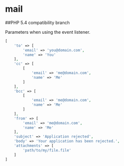 mail
====

##PHP 5.4 compatibility branch

Parameters when using the event listener.
```php
[
    'to' => [
        'email' => 'you@domain.com',
        'name' => 'You'
    ],
    'cc' => [
        [
            'email' => 'me@domain.com',
            'name' => 'Me'
        ]
    ],
    'bcc' => [
        [
            'email' => 'me@domain.com',
            'name' => 'Me'
        ]
    ],
    'from' => [
        'email' => 'me@domain.com',
        'name' => 'Me'
    ],
    'subject' => 'Application rejected',
    'body' => 'Your application has been rejected.',
    'attachments' => [
        'path/to/my/file.file'
    ]
]
```
